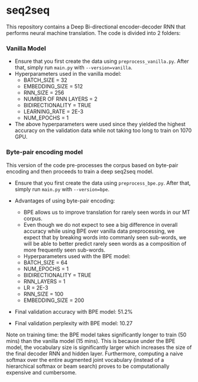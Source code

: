 # seq2seq

This repository contains a Deep Bi-directional encoder-decoder RNN that performs neural machine translation. The code is divided into 2 folders:
### Vanilla Model
- Ensure that you first create the data using `preprocess_vanilla.py`. After that, simply run `main.py` with `--version=vanilla`. 
- Hyperparameters used in the vanilla model: 
  - BATCH_SIZE = 32
  - EMBEDDING_SIZE = 512
  - RNN_SIZE = 256
  - NUMBER OF RNN LAYERS = 2
  - BIDIRECTIONALITY = TRUE
  - LEARNING_RATE = 2E-3
  - NUM_EPOCHS = 1
 - The above hyperparameters were used since they yielded the highest accuracy on the validation data while not taking too long to train on 1070 GPU.
 
 ### Byte-pair encoding model
 This version of the code pre-processes the corpus based on byte-pair encoding and then proceeds to train a deep seq2seq model. 
 - Ensure that you first create the data using `preprocess_bpe.py`. After that, simply run `main.py` with `--version=bpe`. 
 - Advantages of using byte-pair encoding: 
   - BPE allows us to improve translation for rarely seen words in our MT corpus. 
   - Even though we do not expect to see a big difference in overall accuracy while using BPE over vanilla data preprocessing, we expect that by breaking words into commanly seen sub-words, we will be able to better predict rarely seen words as a composition of more frequently seen sub-words. 
   - Hyperparameters used with the BPE model:
    - BATCH_SIZE = 64
    - NUM_EPOCHS = 1
    - BIDIRECTIONALITY = TRUE
    - RNN_LAYERS = 1
    - LR = 2E-3
    - RNN_SIZE = 100
    - EMBEDDING_SIZE = 200
 
 - Final validation accuracy with BPE model: 51.2%
 - Final validation perplexity with BPE model: 10.27
 
Note on training time: the BPE model takes significantly longer to train (50 mins) than the vanilla model (15 mins). This is because under the BPE model, the vocabulary size is significantly larger which increases the size of the final decoder RNN and hidden layer. Furthermore, computing a naive softmax over the entire augmented joint vocabulary (instead of a hierarchical softmax or beam search) proves to be computationally expensive and cumbersome. 



